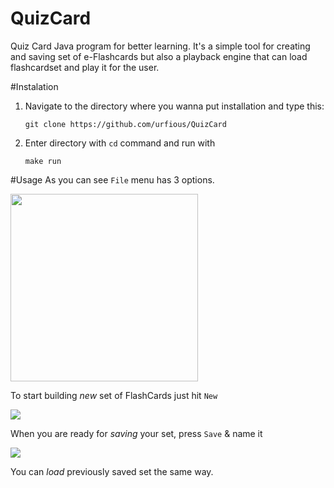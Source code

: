 QuizCard
========

Quiz Card Java program for better learning. It's a simple tool for creating and saving set of e-Flashcards but also a playback engine that can load flashcardset and play it for the user.

#Instalation
1. Navigate to the directory where you wanna put installation and type this:
    ```
    git clone https://github.com/urfious/QuizCard
    ```

2. Enter directory with `cd` command and run with
    ```
    make run
    ```

#Usage
As you can see `File` menu has 3 options.

<img src="http://i1290.photobucket.com/albums/b531/uljar9/ScreenShot2014-12-28at194009_zps01cb2124.png" width="300px"/>


To start building <i>new</i> set of FlashCards just hit `New`

<img src="http://i1290.photobucket.com/albums/b531/uljar9/ScreenShot2014-12-28at194038_zps09dfecb9.png" />

When you are ready for <i>saving</i> your set, press `Save` & name it

<img src="http://i1290.photobucket.com/albums/b531/uljar9/ScreenShot2014-12-28at200620_zps7208e257.png" />

You can <i>load</i> previously saved set the same way.
